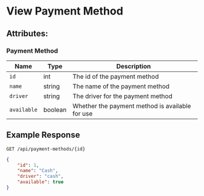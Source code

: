 # View Payment Method

## Attributes:

### Payment Method

| Name        | Type    | Description                                     |
|-------------|---------|-------------------------------------------------|
| `id`        | int     | The id of the payment method                    |
| `name`      | string  | The name of the payment method                  |
| `driver`    | string  | The driver for the payment method               |
| `available` | boolean | Whether the payment method is available for use |

## Example Response

```http request
GET /api/payment-methods/{id}
```

```json lines
{
    "id": 1,
    "name": "Cash",
    "driver": "cash",
    "available": true
}
```
